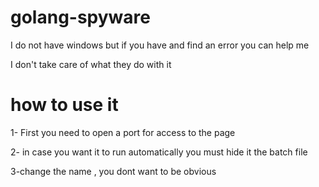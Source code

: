 # golang-spyware
I do not have windows but if you have and find an error you can help me




I don't take care of what they do with it
# how to use it 
1- First you need to open a port for access to the page

2- in case you want it to run automatically you must hide it the batch file

3-change the name , you dont want to be obvious
